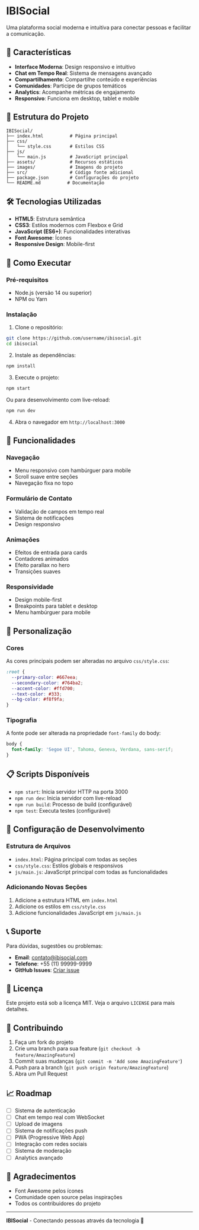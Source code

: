 # IBISocial

Uma plataforma social moderna e intuitiva para conectar pessoas e facilitar a comunicação.

## 🚀 Características

- **Interface Moderna**: Design responsivo e intuitivo
- **Chat em Tempo Real**: Sistema de mensagens avançado
- **Compartilhamento**: Compartilhe conteúdo e experiências
- **Comunidades**: Participe de grupos temáticos
- **Analytics**: Acompanhe métricas de engajamento
- **Responsivo**: Funciona em desktop, tablet e mobile

## 📁 Estrutura do Projeto

```
IBISocial/
├── index.html          # Página principal
├── css/
│   └── style.css       # Estilos CSS
├── js/
│   └── main.js         # JavaScript principal
├── assets/             # Recursos estáticos
├── images/             # Imagens do projeto
├── src/                # Código fonte adicional
├── package.json        # Configurações do projeto
└── README.md          # Documentação
```

## 🛠️ Tecnologias Utilizadas

- **HTML5**: Estrutura semântica
- **CSS3**: Estilos modernos com Flexbox e Grid
- **JavaScript (ES6+)**: Funcionalidades interativas
- **Font Awesome**: Ícones
- **Responsive Design**: Mobile-first

## 🚀 Como Executar

### Pré-requisitos

- Node.js (versão 14 ou superior)
- NPM ou Yarn

### Instalação

1. Clone o repositório:
```bash
git clone https://github.com/username/ibisocial.git
cd ibisocial
```

2. Instale as dependências:
```bash
npm install
```

3. Execute o projeto:
```bash
npm start
```

Ou para desenvolvimento com live-reload:
```bash
npm run dev
```

4. Abra o navegador em `http://localhost:3000`

## 📱 Funcionalidades

### Navegação
- Menu responsivo com hambúrguer para mobile
- Scroll suave entre seções
- Navegação fixa no topo

### Formulário de Contato
- Validação de campos em tempo real
- Sistema de notificações
- Design responsivo

### Animações
- Efeitos de entrada para cards
- Contadores animados
- Efeito parallax no hero
- Transições suaves

### Responsividade
- Design mobile-first
- Breakpoints para tablet e desktop
- Menu hambúrguer para mobile

## 🎨 Personalização

### Cores
As cores principais podem ser alteradas no arquivo `css/style.css`:

```css
:root {
  --primary-color: #667eea;
  --secondary-color: #764ba2;
  --accent-color: #ffd700;
  --text-color: #333;
  --bg-color: #f8f9fa;
}
```

### Tipografia
A fonte pode ser alterada na propriedade `font-family` do body:

```css
body {
  font-family: 'Segoe UI', Tahoma, Geneva, Verdana, sans-serif;
}
```

## 📋 Scripts Disponíveis

- `npm start`: Inicia servidor HTTP na porta 3000
- `npm run dev`: Inicia servidor com live-reload
- `npm run build`: Processo de build (configurável)
- `npm test`: Executa testes (configurável)

## 🔧 Configuração de Desenvolvimento

### Estrutura de Arquivos
- `index.html`: Página principal com todas as seções
- `css/style.css`: Estilos globais e responsivos
- `js/main.js`: JavaScript principal com todas as funcionalidades

### Adicionando Novas Seções
1. Adicione a estrutura HTML em `index.html`
2. Adicione os estilos em `css/style.css`
3. Adicione funcionalidades JavaScript em `js/main.js`

## 📞 Suporte

Para dúvidas, sugestões ou problemas:

- **Email**: contato@ibisocial.com
- **Telefone**: +55 (11) 99999-9999
- **GitHub Issues**: [Criar issue](https://github.com/username/ibisocial/issues)

## 📄 Licença

Este projeto está sob a licença MIT. Veja o arquivo `LICENSE` para mais detalhes.

## 🤝 Contribuindo

1. Faça um fork do projeto
2. Crie uma branch para sua feature (`git checkout -b feature/AmazingFeature`)
3. Commit suas mudanças (`git commit -m 'Add some AmazingFeature'`)
4. Push para a branch (`git push origin feature/AmazingFeature`)
5. Abra um Pull Request

## 📈 Roadmap

- [ ] Sistema de autenticação
- [ ] Chat em tempo real com WebSocket
- [ ] Upload de imagens
- [ ] Sistema de notificações push
- [ ] PWA (Progressive Web App)
- [ ] Integração com redes sociais
- [ ] Sistema de moderação
- [ ] Analytics avançado

## 🙏 Agradecimentos

- Font Awesome pelos ícones
- Comunidade open source pelas inspirações
- Todos os contribuidores do projeto

---

**IBISocial** - Conectando pessoas através da tecnologia 🚀
